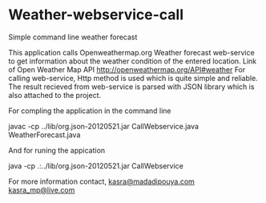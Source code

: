 Weather-webservice-call
=======================

Simple command line weather forecast

This application calls  Openweathermap.org Weather forecast web-service 
to get information about the weather condition of the entered location.
Link of Open Weather Map API
http://openweathermap.org/API#weather
For calling web-service, Http method is used which is quite simple and reliable.
The result recieved from web-service is parsed with JSON library which is also attached to the project.

For compling the application in the command line

javac -cp ../lib/org.json-20120521.jar CallWebservice.java WeatherForecast.java

And for runing the appication

java -cp .:../lib/org.json-20120521.jar CallWebservice


For more information contact,
kasra@madadipouya.com 
kasra_mp@live.com
